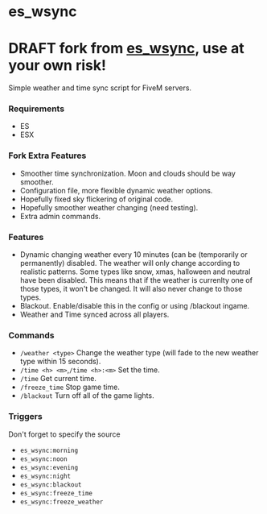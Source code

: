 # es_wsync
# DRAFT fork from [es_wsync](https://github.com/StockholmCityRP/es_wsync), use at your own risk!
Simple weather and time sync script for FiveM servers.

### Requirements
- ES
- ESX

### Fork Extra Features
- Smoother time synchronization. Moon and clouds should be way smoother.
- Configuration file, more flexible dynamic weather options.
- Hopefully fixed sky flickering of original code.
- Hopefully smoother weather changing (need testing).
- Extra admin commands.

### Features
- Dynamic changing weather every 10 minutes (can be (temporarily or permanently) disabled. The weather will only change according to realistic patterns. Some types like snow, xmas, halloween and neutral have been disabled. This means that if the weather is currenlty one of those types, it won't be changed. It will also never change to those types.
- Blackout. Enable/disable this in the config or using /blackout ingame.
- Weather and Time synced across all players.

### Commands
- `/weather <type>` Change the weather type (will fade to the new weather type within 15 seconds).
- `/time <h> <m>`,`/time <h>:<m>` Set the time.
- `/time` Get current time.
- `/freeze_time` Stop game time.
- `/blackout` Turn off all of the game lights.


### Triggers
Don't forget to specify the source
- `es_wsync:morning`
- `es_wsync:noon`
- `es_wsync:evening`
- `es_wsync:night`
- `es_wsync:blackout`
- `es_wsync:freeze_time`
- `es_wsync:freeze_weather`
